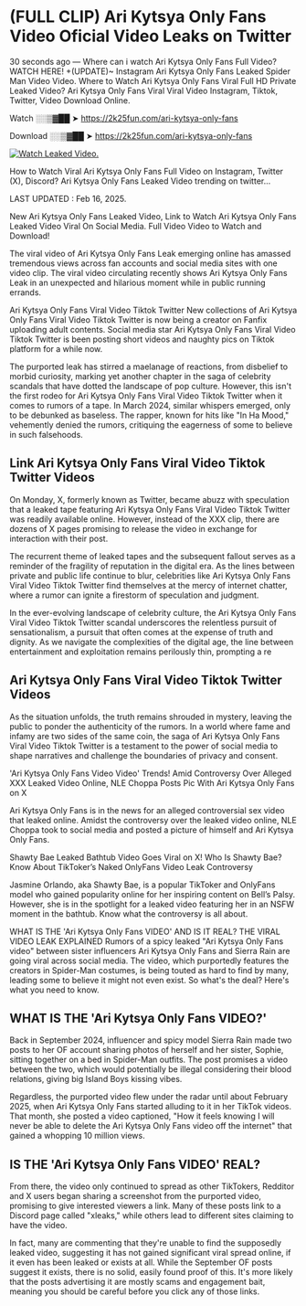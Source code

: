 # (FULL CLIP) Ari Kytsya Only Fans Video Oficial Video Leaks on Twitter

30 seconds ago — Where can i watch Ari Kytsya Only Fans Full Video? WATCH HERE! +(UPDATE)~ Instagram Ari Kytsya Only Fans Leaked Spider Man Video Video. Where to Watch Ari Kytsya Only Fans Viral Full HD Private Leaked Video? Ari Kytsya Only Fans Viral Viral Video Instagram, Tiktok, Twitter, Video Download Online.

Watch ░░▒▓██ ➤ https://2k25fun.com/ari-kytsya-only-fans

Download ░░▒▓██ ➤ https://2k25fun.com/ari-kytsya-only-fans

[![Watch Leaked Video.](https://miro.medium.com/v2/resize:fit:828/format:webp/1*cilzJN44JGOrTw9NJCrNHA.gif "Watch Leaked Video")](https://2k25fun.com/ari-kytsya-only-fans)

How to Watch Viral Ari Kytsya Only Fans Full Video on Instagram, Twitter (X), Discord? Ari Kytsya Only Fans Leaked Video trending on twitter...

LAST UPDATED : Feb 16, 2025.

New Ari Kytsya Only Fans Leaked Video, Link to Watch Ari Kytsya Only Fans Leaked Video Viral On Social Media. Full Video Video to Watch and Download!

The viral video of Ari Kytsya Only Fans Leak emerging online has amassed tremendous views across fan accounts and social media sites with one video clip. The viral video circulating recently shows Ari Kytsya Only Fans Leak in an unexpected and hilarious moment while in public running errands.

Ari Kytsya Only Fans Viral Video Tiktok Twitter New collections of Ari Kytsya Only Fans Viral Video Tiktok Twitter is now being a creator on Fanfix uploading adult contents. Social media star Ari Kytsya Only Fans Viral Video Tiktok Twitter is been posting short videos and naughty pics on Tiktok platform for a while now.

The purported leak has stirred a maelanage of reactions, from disbelief to morbid curiosity, marking yet another chapter in the saga of celebrity scandals that have dotted the landscape of pop culture. However, this isn't the first rodeo for Ari Kytsya Only Fans Viral Video Tiktok Twitter when it comes to rumors of a tape. In March 2024, similar whispers emerged, only to be debunked as baseless. The rapper, known for hits like "In Ha Mood," vehemently denied the rumors, critiquing the eagerness of some to believe in such falsehoods.

## Link Ari Kytsya Only Fans Viral Video Tiktok Twitter Videos

On Monday, X, formerly known as Twitter, became abuzz with speculation that a leaked tape featuring Ari Kytsya Only Fans Viral Video Tiktok Twitter was readily available online. However, instead of the XXX clip, there are dozens of X pages promising to release the video in exchange for interaction with their post.

The recurrent theme of leaked tapes and the subsequent fallout serves as a reminder of the fragility of reputation in the digital era. As the lines between private and public life continue to blur, celebrities like Ari Kytsya Only Fans Viral Video Tiktok Twitter find themselves at the mercy of internet chatter, where a rumor can ignite a firestorm of speculation and judgment.

In the ever-evolving landscape of celebrity culture, the Ari Kytsya Only Fans Viral Video Tiktok Twitter scandal underscores the relentless pursuit of sensationalism, a pursuit that often comes at the expense of truth and dignity. As we navigate the complexities of the digital age, the line between entertainment and exploitation remains perilously thin, prompting a re

##  Ari Kytsya Only Fans Viral Video Tiktok Twitter Videos

As the situation unfolds, the truth remains shrouded in mystery, leaving the public to ponder the authenticity of the rumors. In a world where fame and infamy are two sides of the same coin, the saga of Ari Kytsya Only Fans Viral Video Tiktok Twitter is a testament to the power of social media to shape narratives and challenge the boundaries of privacy and consent.

'Ari Kytsya Only Fans Video Video' Trends! Amid Controversy Over Alleged XXX Leaked Video Online, NLE Choppa Posts Pic With Ari Kytsya Only Fans on X

Ari Kytsya Only Fans is in the news for an alleged controversial sex video that leaked online. Amidst the controversy over the leaked video online, NLE Choppa took to social media and posted a picture of himself and Ari Kytsya Only Fans.

Shawty Bae Leaked Bathtub Video Goes Viral on X! Who Is Shawty Bae? Know About TikToker’s Naked OnlyFans Video Leak Controversy

Jasmine Orlando, aka Shawty Bae, is a popular TikToker and OnlyFans model who gained popularity online for her inspiring content on Bell’s Palsy. However, she is in the spotlight for a leaked video featuring her in an NSFW moment in the bathtub. Know what the controversy is all about.

WHAT IS THE 'Ari Kytsya Only Fans VIDEO' AND IS IT REAL? THE VIRAL VIDEO LEAK EXPLAINED Rumors of a spicy leaked "Ari Kytsya Only Fans video" between sister influencers Ari Kytsya Only Fans and Sierra Rain are going viral across social media. The video, which purportedly features the creators in Spider-Man costumes, is being touted as hard to find by many, leading some to believe it might not even exist. So what's the deal? Here's what you need to know.

## WHAT IS THE 'Ari Kytsya Only Fans VIDEO?'

Back in September 2024, influencer and spicy model Sierra Rain made two posts to her OF account sharing photos of herself and her sister, Sophie, sitting together on a bed in Spider-Man outfits. The post promises a video between the two, which would potentially be illegal considering their blood relations, giving big Island Boys kissing vibes.

Regardless, the purported video flew under the radar until about February 2025, when Ari Kytsya Only Fans started alluding to it in her TikTok videos. That month, she posted a video captioned, "How it feels knowing I will never be able to delete the Ari Kytsya Only Fans video off the internet" that gained a whopping 10 million views.

## IS THE 'Ari Kytsya Only Fans VIDEO' REAL?

From there, the video only continued to spread as other TikTokers, Redditor and X users began sharing a screenshot from the purported video, promising to give interested viewers a link. Many of these posts link to a Discord page called "xleaks," while others lead to different sites claiming to have the video.

In fact, many are commenting that they're unable to find the supposedly leaked video, suggesting it has not gained significant viral spread online, if it even has been leaked or exists at all. While the September OF posts suggest it exists, there is no solid, easily found proof of this. It's more likely that the posts advertising it are mostly scams and engagement bait, meaning you should be careful before you click any of those links.